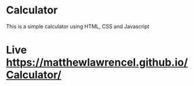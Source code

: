 # Calculator
This is a simple calculator using HTML, CSS and Javascript
# Live  https://matthewlawrencel.github.io/Calculator/
